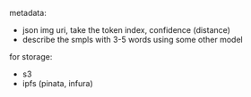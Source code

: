 metadata:

- json img uri, take the token index, confidence (distance)
- describe the smpls with 3-5 words using some other model

for storage:

- s3
- ipfs (pinata, infura)
